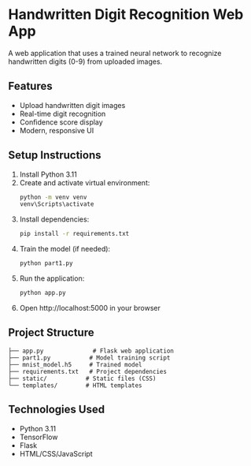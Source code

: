 # Handwritten Digit Recognition Web App

A web application that uses a trained neural network to recognize handwritten digits (0-9) from uploaded images.

## Features
- Upload handwritten digit images
- Real-time digit recognition
- Confidence score display
- Modern, responsive UI

## Setup Instructions

1. Install Python 3.11
2. Create and activate virtual environment:
   ```bash
   python -m venv venv
   venv\Scripts\activate
   ```
3. Install dependencies:
   ```bash
   pip install -r requirements.txt
   ```
4. Train the model (if needed):
   ```bash
   python part1.py
   ```
5. Run the application:
   ```bash
   python app.py
   ```
6. Open http://localhost:5000 in your browser

## Project Structure
```
├── app.py              # Flask web application
├── part1.py           # Model training script
├── mnist_model.h5     # Trained model
├── requirements.txt   # Project dependencies
├── static/           # Static files (CSS)
└── templates/        # HTML templates
```

## Technologies Used
- Python 3.11
- TensorFlow
- Flask
- HTML/CSS/JavaScript 